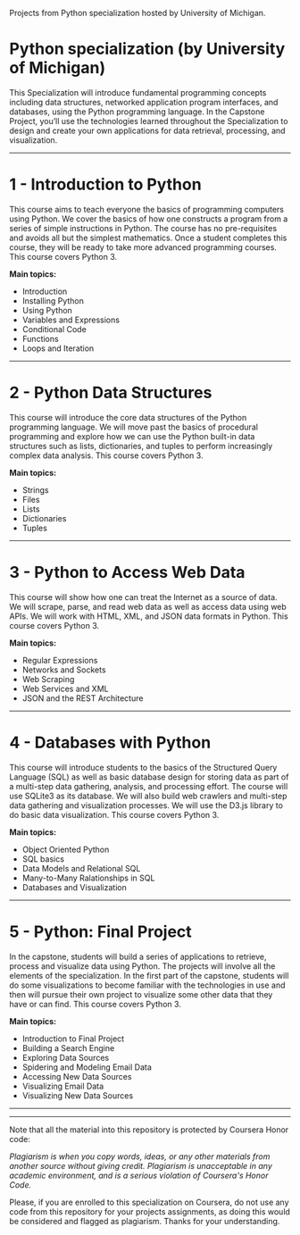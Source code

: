 Projects from Python specialization hosted by University of Michigan.

# Python specialization (by University of Michigan)

This Specialization will introduce fundamental programming concepts including data structures, networked application program interfaces, and databases, using the Python programming language. In the Capstone Project, you’ll use the technologies learned throughout the Specialization to design and create your own applications for data retrieval, processing, and visualization.

_______________________________________________________________________________

# 1 - Introduction to Python
This course aims to teach everyone the basics of programming computers using Python. We cover the basics of how one constructs a program from a series of simple instructions in Python. The course has no pre-requisites and avoids all but the simplest mathematics. Once a student completes this course, they will be ready to take more advanced programming courses. This course covers Python 3.

<b>Main topics:</b>
- Introduction
- Installing Python
- Using Python
- Variables and Expressions
- Conditional Code
- Functions
- Loops and Iteration

_______________________________________________________________________

# 2 - Python Data Structures
This course will introduce the core data structures of the Python programming language. We will move past the basics of procedural programming and explore how we can use the Python built-in data structures such as lists, dictionaries, and tuples to perform increasingly complex data analysis. This course covers Python 3.

<b>Main topics:</b>
- Strings
- Files
- Lists
- Dictionaries
- Tuples

_______________________________________________________________________________

# 3 - Python to Access Web Data
This course will show how one can treat the Internet as a source of data.  We will scrape, parse, and read web data as well as access data using web APIs.  We will work with HTML, XML, and JSON data formats in Python. This course covers Python 3.

<b>Main topics:</b>
- Regular Expressions
- Networks and Sockets
- Web Scraping
- Web Services and XML
- JSON and the REST Architecture

_______________________________________________________________________________

# 4 - Databases with Python
This course will introduce students to the basics of the Structured Query Language (SQL) as well as basic database design for storing data as part of a multi-step data gathering, analysis, and processing effort.  The course will use SQLite3 as its database.  We will also build web crawlers and multi-step data gathering and visualization processes.  We will use the D3.js library to do basic data visualization. This course covers Python 3.

<b>Main topics:</b>
- Object Oriented Python
- SQL basics
- Data Models and Relational SQL
- Many-to-Many Ralationships in SQL
- Databases and Visualization

_______________________________________________________________________________

# 5 - Python: Final Project
In the capstone, students will build a series of applications to retrieve, process and visualize data using Python.   The projects will involve all the elements of the specialization.  In the first part of the capstone, students will do some visualizations to become familiar with the technologies in use and then will pursue their own project to visualize some other data that they have or can find. This course covers Python 3.

<b>Main topics:</b>
- Introduction to Final Project
- Building a Search Engine
- Exploring Data Sources
- Spidering and Modeling Email Data
- Accessing New Data Sources
- Visualizing Email Data
- Visualizing New Data Sources

_______________________________________________________________________________
_______________________________________________________________________________

Note that all the material into this repository is protected by Coursera Honor code:

<i>Plagiarism is when you copy words, ideas, or any other materials from another source without giving credit. Plagiarism is unacceptable in any academic environment, and is a serious violation of Coursera's Honor Code.</i>

Please, if you are enrolled to this specialization on Coursera, do not use any code from this repository for your projects assignments, as doing this would be considered and flagged as plagiarism. 
Thanks for your understanding.

